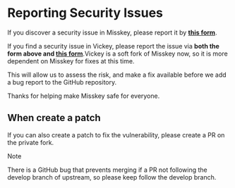 # Reporting Security Issues

If you discover a security issue in Misskey, please report it by **[this form](https://github.com/misskey-dev/misskey/security/advisories/new)**.

If you find a security issue in Vickey, please report the issue via **both the form above and [this form](https://github.com/misskey-dev/misskey/security/advisories/new)**.Vickey is a soft fork of Misskey now, so it is more dependent on Misskey for fixes at this time.

This will allow us to assess the risk, and make a fix available before we add a
bug report to the GitHub repository.

Thanks for helping make Misskey safe for everyone.

## When create a patch

If you can also create a patch to fix the vulnerability, please create a PR on the private fork.

> [!note]
> There is a GitHub bug that prevents merging if a PR not following the develop branch of upstream, so please keep follow the develop branch.
